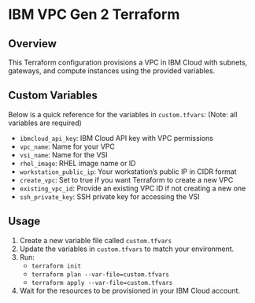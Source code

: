 # IBM VPC Gen 2 Terraform

## Overview
This Terraform configuration provisions a VPC in IBM Cloud with subnets, gateways, and compute instances
using the provided variables.

## Custom Variables
Below is a quick reference for the variables in `custom.tfvars`: (Note: all variables are required)

- `ibmcloud_api_key`: IBM Cloud API key with VPC permissions
- `vpc_name`: Name for your VPC
- `vsi_name`: Name for the VSI
- `rhel_image`: RHEL image name or ID
- `workstation_public_ip`: Your workstation’s public IP in CIDR format
- `create_vpc`: Set to true if you want Terraform to create a new VPC
- `existing_vpc_id`: Provide an existing VPC ID if not creating a new one
- `ssh_private_key`: SSH private key for accessing the VSI

## Usage
1. Create a new variable file called `custom.tfvars`
1. Update the variables in `custom.tfvars` to match your environment.
1. Run:
   - `terraform init`
   - `terraform plan --var-file=custom.tfvars`
   - `terraform apply --var-file=custom.tfvars`
1. Wait for the resources to be provisioned in your IBM Cloud account.
